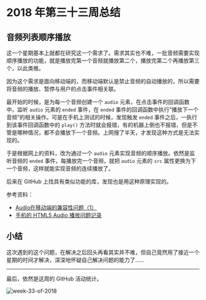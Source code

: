 # 2018 年第三十三周总结

## 音频列表顺序播放

这一个星期基本上就都在研究这一个需求了。需求其实也不难，一批音频需要实现顺序播放的功能，就是播放完第一个音频就播放第二个，播放完第二个再播放第三个，以此类推。

因为这个需求是面向移动端的，而移动端默认是禁止音频的自动播放的，所以需要将音频的播放、暂停与用户的点击事件相关联。

最开始的时候，是为每一个音频创建一个 `audio` 元素，在点击事件的回调函数中，监听 `audio` 元素的 `ended` 事件，在 `ended` 事件的回调函数中执行“播放下一个音频”的相关操作。可是在手机上测试的时候，发现触发 `ended` 事件之后，一执行到该事件回调函数中的 `play()` 方法时就会报错，有的机器上倒也不报错，但是不管是哪种情况，都不会播放下一个音频。上网搜了半天，才发现这种方式是无法实现的。

于是根据网上的资料，改为通过一个 `audio` 元素实现音频的顺序播放。依然是监听音频的 `ended` 事件，每播放完一个音频，就把 `audio` 元素的 `src` 属性更换为下一个音频，这样就能实现音频的连续播放了。

后来在 GitHub 上找具有类似功能的库，发现也是用这种原理实现的。

参考资料：

- [Audio在移动端的兼容性问题（1）](https://www.jianshu.com/p/b26cdf3a96f2)
- [手机的 HTML5 Audio 播放问题记录](http://www.86y.org/art_detail.aspx?id=720)

## 小结

这次遇到的这个问题，在解决之后回头再看其实并不难，但自己竟然用了接近一个星期的时间才解决，深深地怀疑自己解决问题的能力了……

---

最后，依然是这周的 GitHub 活动统计。

![week-33-of-2018](http://owve9bvtw.bkt.clouddn.com/Fq5n-jpJda5Noxr2Br_7QnQmdMHD)

